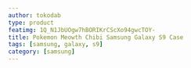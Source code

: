 ```yaml
---
author: tokodab
type: product
featimg: 1Q_N1JbUOgw7hBORIKrCScXo94gwcTOY-
title: Pokemon Meowth Chibi Samsung Galaxy S9 Case
tags: [samsung, galaxy, s9]
category: [samsung]
---
```


